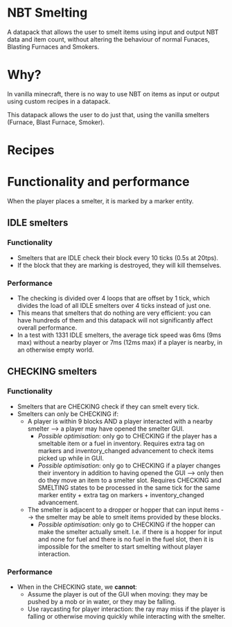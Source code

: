 # NBT Smelting
A datapack that allows the user to smelt items using input and output NBT data and item count, without altering the behaviour of normal Funaces, Blasting Furnaces and Smokers.

# Why?
In vanilla minecraft, there is no way to use NBT on items as input or output using custom recipes in a datapack.

This datapack allows the user to do just that, using the vanilla smelters (Furnace, Blast Furnace, Smoker).

# Recipes

# Functionality and performance
When the player places a smelter, it is marked by a marker entity.

## IDLE smelters
### Functionality
- Smelters that are IDLE check their block every 10 ticks (0.5s at 20tps).
- If the block that they are marking is destroyed, they will kill themselves.

### Performance
- The checking is divided over 4 loops that are offset by 1 tick, which divides the load of all IDLE smelters over 4 ticks instead of just one.
- This means that smelters that do nothing are very efficient: you can have hundreds of them and this datapack will not significantly affect overall performance.
- In a test with 1331 IDLE smelters, the average tick speed was 6ms (9ms max) without a nearby player or 7ms (12ms max) if a player is nearby, in an otherwise empty world.

## CHECKING smelters
### Functionality
- Smelters that are CHECKING check if they can smelt every tick.
- Smelters can only be CHECKING if:
    - A player is within 9 blocks AND a player interacted with a nearby smelter --> a player may have opened the smelter GUI.
        - _Possible optimisation_: only go to CHECKING if the player has a smeltable item or a fuel in inventory. Requires extra tag on markers and inventory_changed advancement to check items picked up while in GUI.
        - _Possible optimisation_: only go to CHECKING if a player changes their inventory in addition to having opened the GUI --> only then do they move an item to a smelter slot. Requires CHECKING and SMELTING states to be processed in the same tick for the same marker entity + extra tag on markers + inventory_changed advancement.
    - The smelter is adjacent to a dropper or hopper that can input items --> the smelter may be able to smelt items provided by these blocks.
        - _Possible optimisation_: only go to CHECKING if the hopper can make the smelter actually smelt. I.e. if there is a hopper for input and none for fuel and there is no fuel in the fuel slot, then it is impossible for the smelter to start smelting without player interaction.

### Performance
- When in the CHECKING state, we **cannot**:
    - Assume the player is out of the GUI when moving: they may be pushed by a mob or in water, or they may be falling.
    - Use raycasting for player interaction: the ray may miss if the player is falling or otherwise moving quickly while interacting with the smelter.